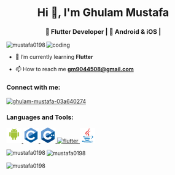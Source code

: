 <h1 align="center">Hi 👋, I'm Ghulam Mustafa</h1>
<h3 align="center">💙 Flutter Developer | 📱 Android & iOS |</h3>

<img align="right" alt="coding" width="400" src="https://media.giphy.com/media/v1.Y2lkPTc5MGI3NjExZW9lcm8wczVhZHNrMDQ5NDhsZHA5MGdyb3M5bzR1OGFma3ZxdjVwbiZlcD12MV9naWZzX3NlYXJjaCZjdD1n/26tn33aiTi1jkl6H6/giphy.gif">

<p align="left"> <img src="https://komarev.com/ghpvc/?username=mustafa0198&label=Profile%20views&color=0e75b6&style=flat" alt="mustafa0198" /> </p>

- 🌱 I’m currently learning **Flutter**



- 📫 How to reach me **gm9044508@gmail.com**

<h3 align="left">Connect with me:</h3>
<p align="left">
<a href="https://linkedin.com/in/ghulam-mustafa-03a640274" target="blank"><img align="center" src="https://raw.githubusercontent.com/rahuldkjain/github-profile-readme-generator/master/src/images/icons/Social/linked-in-alt.svg" alt="ghulam-mustafa-03a640274" height="30" width="40" /></a>
</p>

<h3 align="left">Languages and Tools:</h3>
<p align="left"> <a href="https://developer.android.com" target="_blank" rel="noreferrer"> <img src="https://raw.githubusercontent.com/devicons/devicon/master/icons/android/android-original-wordmark.svg" alt="android" width="40" height="40"/> </a> <a href="https://www.cprogramming.com/" target="_blank" rel="noreferrer"> <img src="https://raw.githubusercontent.com/devicons/devicon/master/icons/c/c-original.svg" alt="c" width="40" height="40"/> </a> <a href="https://www.w3schools.com/cpp/" target="_blank" rel="noreferrer"> <img src="https://raw.githubusercontent.com/devicons/devicon/master/icons/cplusplus/cplusplus-original.svg" alt="cplusplus" width="40" height="40"/> </a> <a href="https://flutter.dev" target="_blank" rel="noreferrer"> <img src="https://www.vectorlogo.zone/logos/flutterio/flutterio-icon.svg" alt="flutter" width="40" height="40"/> </a> <a href="https://www.java.com" target="_blank" rel="noreferrer"> <img src="https://raw.githubusercontent.com/devicons/devicon/master/icons/java/java-original.svg" alt="java" width="40" height="40"/> </a> </p>

<p><img align="left" src="https://github-readme-stats.vercel.app/api/top-langs?username=mustafa0198&show_icons=true&locale=en&layout=compact" alt="mustafa0198" /></p>

<p>&nbsp;<img align="center" src="https://github-readme-stats.vercel.app/api?username=mustafa0198&show_icons=true&locale=en" alt="mustafa0198" /></p>

<p><img align="center" src="https://github-readme-streak-stats.herokuapp.com/?user=mustafa0198&" alt="mustafa0198" /></p>
